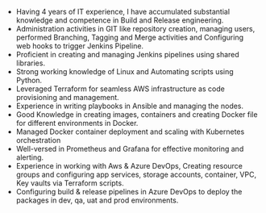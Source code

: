 - Having 4 years of IT experience, I have accumulated substantial knowledge and competence in Build and Release engineering.
- Administration activities in GIT like repository creation, managing users, performed Branching, Tagging and Merge activities and Configuring web hooks to trigger Jenkins Pipeline.
- Proficient in creating and managing Jenkins pipelines using shared libraries.
- Strong working knowledge of Linux and Automating scripts using Python.
- Leveraged Terraform for seamless AWS infrastructure as code provisioning and management.
- Experience in writing playbooks in Ansible and managing the nodes.
- Good Knowledge in creating images, containers and creating Docker file for different environments in Docker.
- Managed Docker container deployment and scaling with Kubernetes orchestration
-  Well-versed in Prometheus and Grafana for effective monitoring and alerting.
- Experience in working with Aws & Azure DevOps, Creating resource groups and configuring app services, storage accounts, container, VPC, Key vaults via Terraform scripts.
- Configuring build & release pipelines in Azure DevOps to deploy the packages in dev, qa, uat and prod environments. 






